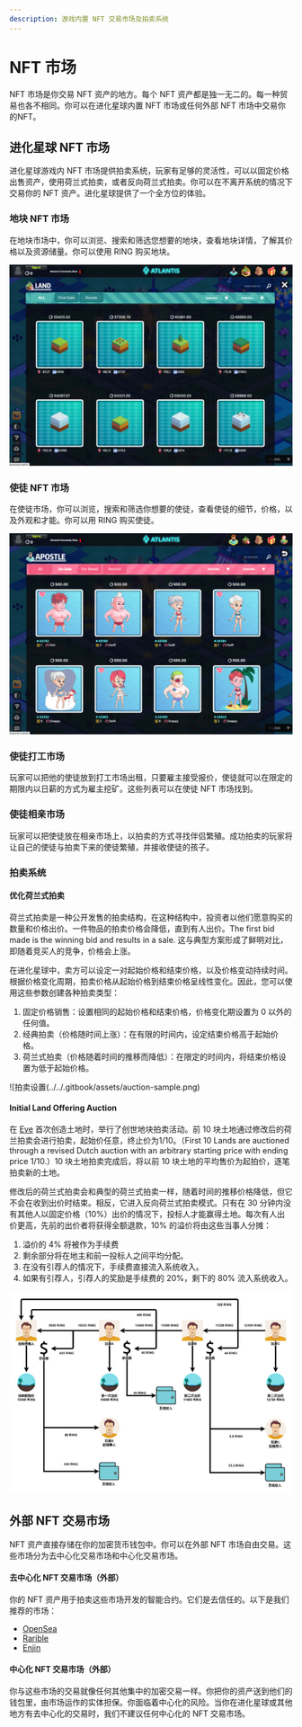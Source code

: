 ```yaml
---
description: 游戏内置 NFT 交易市场及拍卖系统
---
```


# NFT 市场

NFT 市场是你交易 NFT 资产的地方。每个 NFT 资产都是独一无二的。每一种贸易也各不相同。你可以在进化星球内置 NFT 市场或任何外部 NFT 市场中交易你的NFT。

## 进化星球 NFT 市场

进化星球游戏内 NFT 市场提供拍卖系统，玩家有足够的灵活性，可以以固定价格出售资产，使用荷兰式拍卖，或者反向荷兰式拍卖。你可以在不离开系统的情况下交易你的 NFT 资产。进化星球提供了一个全方位的体验。

### 地块 NFT 市场

在地块市场中，你可以浏览、搜索和筛选您想要的地块，查看地块详情，了解其价格以及资源储量。你可以使用 RING 购买地块。

![地块市场](../../.gitbook/assets/land-nft-market.png)

### 使徒 NFT 市场

在使徒市场，你可以浏览，搜索和筛选你想要的使徒，查看使徒的细节，价格，以及外观和才能。你可以用 RING 购买使徒。

![使徒市场](../../.gitbook/assets/apostle-nft-market.png)

### 使徒打工市场

玩家可以把他的使徒放到打工市场出租，只要雇主接受报价，使徒就可以在限定的期限内以日薪的方式为雇主挖矿。这些列表可以在使徒 NFT 市场找到。

### 使徒相亲市场

玩家可以把使徒放在相亲市场上，以拍卖的方式寻找伴侣繁殖。成功拍卖的玩家将让自己的使徒与拍卖下来的使徒繁殖，并接收使徒的孩子。

### 拍卖系统

#### 优化荷兰式拍卖

荷兰式拍卖是一种公开发售的拍卖结构，在这种结构中，投资者以他们愿意购买的数量和价格出价。一件物品的拍卖价格会降低，直到有人出价。The first bid made is the winning bid and results in a sale. 这与典型方案形成了鲜明对比，即随着竞买人的竞争，价格会上涨。

在进化星球中，卖方可以设定一对起始价格和结束价格，以及价格变动持续时间。根据价格变化周期，拍卖价格从起始价格到结束价格呈线性变化。因此，您可以使用这些参数创建各种拍卖类型：

1. 固定价格销售：设置相同的起始价格和结束价格，价格变化期设置为 0 以外的任何值。
2. 经典拍卖（价格随时间上涨）：在有限的时间内，设定结束价格高于起始价格。
3. 荷兰式拍卖（价格随着时间的推移而降低）：在限定的时间内，将结束价格设置为低于起始价格。

![拍卖设置(../../.gitbook/assets/auction-sample.png)

#### Initial Land Offering Auction

在 [Eve](../../) 首次创造土地时，举行了创世地块拍卖活动。前 10 块土地通过修改后的荷兰拍卖会进行拍卖，起始价任意，终止价为1/10。（First 10 Lands are auctioned through a revised Dutch auction with an arbitrary starting price with ending price 1/10.）10 块土地拍卖完成后，将以前 10 块土地的平均售价为起拍价，逐笔拍卖新的土地。

修改后的荷兰式拍卖会和典型的荷兰式拍卖一样，随着时间的推移价格降低，但它不会在收到出价时结束。相反，它进入反向荷兰式拍卖模式。只有在 30 分钟内没有其他人以固定价格（10%）出价的情况下，投标人才能赢得土地。每次有人出价更高，先前的出价者将获得全额退款，10% 的溢价将由这些当事人分摊：

1. 溢价的 4% 将被作为手续费
2. 剩余部分将在地主和前一投标人之间平均分配。
3. 在没有引荐人的情况下，手续费直接流入系统收入。
4. 如果有引荐人，引荐人的奖励是手续费的 20%，剩下的 80% 流入系统收入。

![创世地块拍卖](../../.gitbook/assets/auction-revenue.png)

## 外部 NFT 交易市场

NFT 资产直接存储在你的加密货币钱包中。你可以在外部 NFT 市场自由交易。这些市场分为去中心化交易市场和中心化交易市场。

#### 去中心化 NFT 交易市场（外部）

你的 NFT 资产用于拍卖这些市场开发的智能合约。它们是去信任的。以下是我们推荐的市场：

* [OpenSea](https://opensea.io/collection/evolutionland)
* [Rarible](https://app.rarible.com/collection/0x14a4123da9ad21b2215dc0ab6984ec1e89842c6d/collectibles)
* [Enjin](https://enjinx.io/eth/marketplace)

#### 中心化 NFT 交易市场（外部）

你与这些市场的交易就像任何其他集中的加密交易一样。你把你的资产送到他们的钱包里，由市场运作的实体担保。你面临着中心化的风险。当你在进化星球或其他地方有去中心化的交易时，我们不建议任何中心化的 NFT 交易市场。

